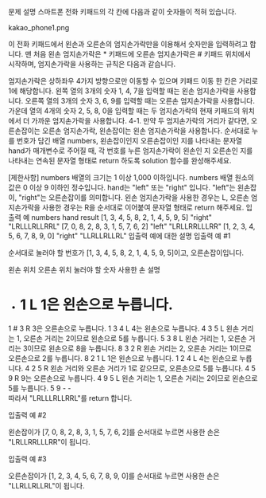 문제 설명
스마트폰 전화 키패드의 각 칸에 다음과 같이 숫자들이 적혀 있습니다.

kakao_phone1.png

이 전화 키패드에서 왼손과 오른손의 엄지손가락만을 이용해서 숫자만을 입력하려고 합니다.
맨 처음 왼손 엄지손가락은 * 키패드에 오른손 엄지손가락은 # 키패드 위치에서 시작하며, 엄지손가락을 사용하는 규칙은 다음과 같습니다.

엄지손가락은 상하좌우 4가지 방향으로만 이동할 수 있으며 키패드 이동 한 칸은 거리로 1에 해당합니다.
왼쪽 열의 3개의 숫자 1, 4, 7을 입력할 때는 왼손 엄지손가락을 사용합니다.
오른쪽 열의 3개의 숫자 3, 6, 9를 입력할 때는 오른손 엄지손가락을 사용합니다.
가운데 열의 4개의 숫자 2, 5, 8, 0을 입력할 때는 두 엄지손가락의 현재 키패드의 위치에서 더 가까운 엄지손가락을 사용합니다.
4-1. 만약 두 엄지손가락의 거리가 같다면, 오른손잡이는 오른손 엄지손가락, 왼손잡이는 왼손 엄지손가락을 사용합니다.
순서대로 누를 번호가 담긴 배열 numbers, 왼손잡이인지 오른손잡이인 지를 나타내는 문자열 hand가 매개변수로 주어질 때, 각 번호를 누른 엄지손가락이 왼손인 지 오른손인 지를 나타내는 연속된 문자열 형태로 return 하도록 solution 함수를 완성해주세요.

[제한사항]
numbers 배열의 크기는 1 이상 1,000 이하입니다.
numbers 배열 원소의 값은 0 이상 9 이하인 정수입니다.
hand는 "left" 또는 "right" 입니다.
"left"는 왼손잡이, "right"는 오른손잡이를 의미합니다.
왼손 엄지손가락을 사용한 경우는 L, 오른손 엄지손가락을 사용한 경우는 R을 순서대로 이어붙여 문자열 형태로 return 해주세요.
입출력 예
numbers	hand	result
[1, 3, 4, 5, 8, 2, 1, 4, 5, 9, 5]	"right"	"LRLLLRLLRRL"
[7, 0, 8, 2, 8, 3, 1, 5, 7, 6, 2]	"left"	"LRLLRRLLLRR"
[1, 2, 3, 4, 5, 6, 7, 8, 9, 0]	"right"	"LLRLLRLLRL"
입출력 예에 대한 설명
입출력 예 #1

순서대로 눌러야 할 번호가 [1, 3, 4, 5, 8, 2, 1, 4, 5, 9, 5]이고, 오른손잡이입니다.

왼손 위치	오른손 위치	눌러야 할 숫자	사용한 손	설명
*	#	1	L	1은 왼손으로 누릅니다.
1	#	3	R	3은 오른손으로 누릅니다.
1	3	4	L	4는 왼손으로 누릅니다.
4	3	5	L	왼손 거리는 1, 오른손 거리는 2이므로 왼손으로 5를 누릅니다.
5	3	8	L	왼손 거리는 1, 오른손 거리는 3이므로 왼손으로 8을 누릅니다.
8	3	2	R	왼손 거리는 2, 오른손 거리는 1이므로 오른손으로 2를 누릅니다.
8	2	1	L	1은 왼손으로 누릅니다.
1	2	4	L	4는 왼손으로 누릅니다.
4	2	5	R	왼손 거리와 오른손 거리가 1로 같으므로, 오른손으로 5를 누릅니다.
4	5	9	R	9는 오른손으로 누릅니다.
4	9	5	L	왼손 거리는 1, 오른손 거리는 2이므로 왼손으로 5를 누릅니다.
5	9	-	-	
따라서 "LRLLLRLLRRL"를 return 합니다.

입출력 예 #2

왼손잡이가 [7, 0, 8, 2, 8, 3, 1, 5, 7, 6, 2]를 순서대로 누르면 사용한 손은 "LRLLRRLLLRR"이 됩니다.

입출력 예 #3

오른손잡이가 [1, 2, 3, 4, 5, 6, 7, 8, 9, 0]를 순서대로 누르면 사용한 손은 "LLRLLRLLRL"이 됩니다.